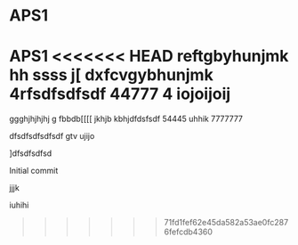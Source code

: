 # APS1
 APS1
<<<<<<< HEAD
reftgbyhunjmk
hh
ssss
j[
dxfcvgybhunjmk
4rfsdfsdfsdf
44777
4
iojoijoij
=======
ggghjhjhjhj g fbbdb[[[[
jkhjb
kbhjdfdsfsdf
54445
uhhik
7777777

dfsdfsdfsdfsdf
gtv
ujijo

]dfsdfsdfsd




Initial commit





jjjk



iuhihi

>>>>>>> 71fd1fef62e45da582a53ae0fc2876fefcdb4360
